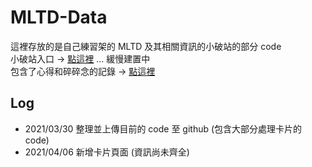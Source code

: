 # MLTD-Data

這裡存放的是自己練習架的 MLTD 及其相關資訊的小破站的部分 code  
小破站入口 → [點這裡](http://mltd.csie.org/) ... 緩慢建置中  
包含了心得和碎碎念的記錄 → [點這裡](https://hackmd.io/@Udemyi1vQbOUsmVu4-Nu1w/Bk4ZoqQGu)  

## Log
* 2021/03/30 整理並上傳目前的 code 至 github (包含大部分處理卡片的 code)
* 2021/04/06 新增卡片頁面 (資訊尚未齊全)
